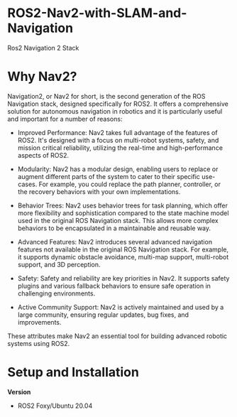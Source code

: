 # ROS2-Nav2-with-SLAM-and-Navigation
Ros2 Navigation 2 Stack

# Why Nav2?
Navigation2, or Nav2 for short, is the second generation of the ROS Navigation stack, designed specifically for ROS2. It offers a comprehensive solution for autonomous navigation in robotics and it is particularly useful and important for a number of reasons:

- Improved Performance: Nav2 takes full advantage of the features of ROS2. It's designed with a focus on multi-robot systems, safety, and mission critical reliability, utilizing the real-time and high-performance aspects of ROS2.

- Modularity: Nav2 has a modular design, enabling users to replace or augment different parts of the system to cater to their specific use-cases. For example, you could replace the path planner, controller, or the recovery behaviors with your own implementations.

- Behavior Trees: Nav2 uses behavior trees for task planning, which offer more flexibility and sophistication compared to the state machine model used in the original ROS Navigation stack. This allows more complex behaviors to be encapsulated in a maintainable and reusable way.

- Advanced Features: Nav2 introduces several advanced navigation features not available in the original ROS Navigation stack. For example, it supports dynamic obstacle avoidance, multi-map support, multi-robot support, and 3D perception.

- Safety: Safety and reliability are key priorities in Nav2. It supports safety plugins and various fallback behaviors to ensure safe operation in challenging environments.

- Active Community Support: Nav2 is actively maintained and used by a large community, ensuring regular updates, bug fixes, and improvements.

These attributes make Nav2 an essential tool for building advanced robotic systems using ROS2.

# Setup and Installation
**Version**
- ROS2 Foxy/Ubuntu 20.04